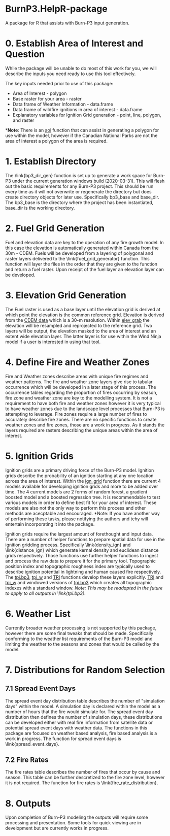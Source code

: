 # BurnP3.HelpR-package
A package for R that assists with Burn-P3 input generation.

 # 0. Establish Area of Interest and Question

 While the package will be unable to do most of this work for you, we will describe the inputs you need ready to use this tool effectively.

 The key inputs needed prior to use of this package:
 * Area of Interest - polygon
 * Base raster for your area - raster
 * Data frame of Weather Information - data.frame
 * Data frame of wildfire ignitions in area of interest - data.frame
 * Explanatory variables for Ignition Grid generation - point, line, polygon, and raster

 *__Note__: There is an [aoi](https://github.com/BadgerOnABike/BurnP3.HelpR/blob/master/R/aoi.R) function that can assist in generating a polygon for use within the model, however if the Canadian National Parks are not the area of interest a polygon of the area is required.

 # 1. Establish Directory

 The \link{bp3_dir_gen} function is set up to generate a work space for Burn-P3 under the current generation windows build (2020-03-31). This will flesh out the basic requirements for any Burn-P3 project. This should be run every time as it will not overwrite or regenerate the directory but does create directory objects for later use. Specifically bp3_base and base_dir. The bp3_base is the directory where the project has been instantiated, base_dir is the working directory.

  # 2. Fuel Grid Generation

  Fuel and elevation data are key to the operation of any fire growth model. In this case the elevation is automatically generated within Canada from the 30m - CDEM. Fuels will be developed from a layering of polygonal and raster layers delivered to the \link{fuel_grid_generator} function. This function will layer the files in the order that they are given to the function and return a fuel raster. Upon receipt of the fuel layer an elevation layer can be developed.

  # 3. Elevation Grid Generation

  The Fuel raster is used as a base layer until the elevation grid is derived at which point the elevation is the common reference grid. Elevation is derived from the [CDEM data](https://open.canada.ca/data/en/dataset/7f245e4d-76c2-4caa-951a-45d1d2051333) which is a 30-m resolution. Within [elev_grab](https://github.com/BadgerOnABike/BurnP3.HelpR/blob/master/R/elev_grab.R) the elevation will be resampled and reprojected to the reference grid. Two layers will be output, the elevation masked to the area of interest and an extent wide elevation layer. The latter layer is for use within the Wind Ninja model if a user is interested in using that tool.

  # 4. Define Fire and Weather Zones

  Fire and Weather zones describe areas with unique fire regimes and weather patterns. The fire and weather zone layers give rise to tabular occurrence which will be developed in a later stage of this process. The occurrence tables regarding the proportion of fires occurring by season, fire zone and weather zone are key to the modelling system. It is not a requirement to have both fire and weather zones however it is very typical to have weather zones due to the landscape level processes that Burn-P3 is attempting to leverage. Fire zones require a large number of fires to accurately describe fire zones. There are no specific functions to create weather zones and fire zones, those are a work in progress. As it stands the layers required are rasters describing the unique areas within the area of interest.

  # 5. Ignition Grids

  Ignition grids are a primary driving force of the Burn-P3 model. Ignition grids describe the probability of an ignition starting at any one location across the area of interest. Within the [ign_grid](https://github.com/BadgerOnABike/BurnP3.HelpR/blob/master/R/ign_grid.R) function there are current 4 models available for developing ignition grids and more to be added over time. The 4 current models are 2 forms of random forest, a gradient boosted model and a boosted regression tree. It is recommendable to test various models in order to define best fit for your area of interest. These models are also not the only way to perform this process and other methods are acecptable and encouraged. *Note: If you have another way of performing these tasks, please notifying the authors and tehy will entertain incorporating it into the package.

  Ignition grids require the largest amount of forethought and input data. There are a number of helper functions to prepare spatial data for use in the ignition gridding process. Specifically \link{density_ign} and \link{distance_ign} which generate kernal density and euclidean distance grids respectively. Those functions use further helper functions to ingest and process the raw data to prepare it for the primary tool. Topographic position index and topographic roughness index are typically used to describe ignition potential in lightning and human caused fire respectively. The [tpi.bp3](https://github.com/BadgerOnABike/BurnP3.HelpR/blob/master/R/tpi.bp3.R), [tpi_w](https://github.com/BadgerOnABike/BurnP3.HelpR/blob/master/R/tpi.bp3.R) and [TRI](https://github.com/BadgerOnABike/BurnP3.HelpR/blob/master/R/tpi.bp3.R) functions develop these layers explicitly. [TRI](https://github.com/BadgerOnABike/BurnP3.HelpR/blob/master/R/tpi.bp3.R) and [tpi_w](https://github.com/BadgerOnABike/BurnP3.HelpR/blob/master/R/tpi.bp3.R) and windowed versions of [tpi.bp3](https://github.com/BadgerOnABike/BurnP3.HelpR/blob/master/R/tpi.bp3.R) which creates all topographic indexes with a standard window. _Note: This may be readapted in the future to apply to all outputs in \link{tpi.bp3}._

  # 6. Weather List

  Currently broader weather processing is not supported by this package, however there are some final tweaks that should be made. Specifically conforming to the weather list requirements of the Burn-P3 model and limiting the weather to the seasons and zones that would be called by the model.

  # 7. Distributions for Random Selection

  ## 7.1  Spread Event Days

  The spread event day distribution table describes the number of "simulation days" within the model. A simulation day is declared within the model as a number of hours that the fire would simulate for. The spread event day distribution then defines the number of simulation days, these distributions can be developed either with real fire information from satellite data or potential spread event days with weather data. The functions in this package are focused on weather based analysis, fire based analysis is a work in progress. The function for spread event days is \link{spread_event_days}.

  ## 7.2 Fire Rates

  The fire rates table describes the number of fires that occur by cause and season. This table can be further descretized to the fire zone level, however it is not required. The function for fire rates is \link{fire_rate_distribution}.

  # 8. Outputs

  Upon completion of Burn-P3 modeling the outputs will require some processing and presentation. Some tools for quick viewing are in development but are currently works in progress.